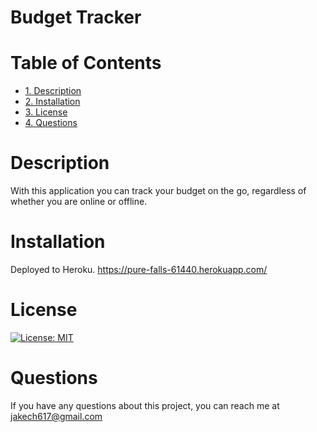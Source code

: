 # Budget Tracker

# Table of Contents
* [1. Description](#description)
* [2. Installation](#installation)
* [3. License](#license)
* [4. Questions](#questions)

# Description
With this application you can track your budget on the go, regardless of whether you are online or offline.

# Installation
Deployed to Heroku. https://pure-falls-61440.herokuapp.com/

# License
[![License: MIT](https://img.shields.io/badge/License-MIT-yellow.svg)](https://opensource.org/licenses/MIT)

# Questions
If you have any questions about this project, you can reach me at jakech617@gmail.com
